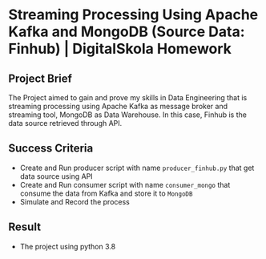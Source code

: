 # Streaming Processing Using Apache Kafka and MongoDB (Source Data: Finhub) | DigitalSkola Homework

## Project Brief
The Project aimed to gain and prove my skills in Data Engineering that is streaming processing using Apache Kafka as message broker and streaming tool, MongoDB as Data Warehouse. In this case, Finhub is the data source retrieved through API. 

## Success Criteria
- Create and Run producer script with name `producer_finhub.py` that get data source using API
- Create and Run consumer script with name `consumer_mongo`  that consume the data from Kafka and store it to `MongoDB`
- Simulate and Record the process 

## Result
- The project using python 3.8


